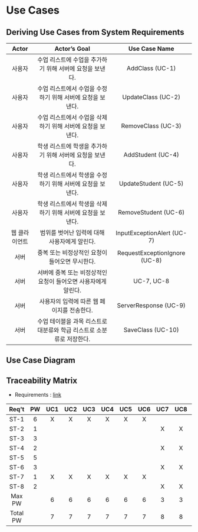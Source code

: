 # Use Cases

## Deriving Use Cases from System Requirements

Actor|Actor’s Goal|Use Case Name
:--:|:--:|:--:
사용자|수업 리스트에 수업을 추가하기 위해 서버에 요청을 보낸다.|AddClass (UC-1)
사용자|수업 리스트에서 수업을 수정하기 위해 서버에 요청을 보낸다.|UpdateClass (UC-2)
사용자|수업 리스트에서 수업을 삭제하기 위해 서버에 요청을 보낸다.|RemoveClass (UC-3)
사용자|학생 리스트에 학생을 추가하기 위해 서버에 요청을 보낸다.|AddStudent (UC-4)
사용자|학생 리스트에서 학생을 수정하기 위해 서버에 요청을 보낸다.|UpdateStudent (UC-5)
사용자|학생 리스트에서 학생을 삭제하기 위해 서버에 요청을 보낸다.|RemoveStudent (UC-6)
웹 클라이언트|범위를 벗어난 입력에 대해 사용자에게 알린다.|InputExceptionAlert (UC-7)
서버|중복 또는 비정상적인 요청이 들어오면 무시한다.|RequestExceptionIgnore (UC-8)
서버|서버에 중복 또는 비정상적인 요청이 들어오면 사용자에게 알린다.|UC-7, UC-8
서버|사용자의 입력에 따른 웹 페이지를 전송한다.|ServerResponse (UC-9)
서버|수업 테이블을 과목 리스트로 대분류와 학급 리스트로 소분류로 저장한다.|SaveClass (UC-10)

## Use Case Diagram

## Traceability Matrix

* Requirements : [link](/FormCreateUpdate/Requirements.md)

Req't| PW | UC1| UC2| UC3| UC4| UC5| UC6| UC7| UC8| UC9|UC10
:--: |:--:|:--:|:--:|:--:|:--:|:--:|:--:|:--:|:--:|:--:|:--:
ST-1|6|X|X|X|X|X|X||||X
ST-2|1|||||||X|X|X|
ST-3|3|||||||||X|X
ST-4|2|||||||X|X|X|
ST-5|5|||||||||X|
ST-6|3|||||||X|X|X|
ST-7|1|X|X|X|X|X|X|||X|
ST-8|2|||||||X|X|X|
Max PW||6|6|6|6|6|6|3|3|5|6
Total PW||7|7|7|7|7|7|8|8|17|9
